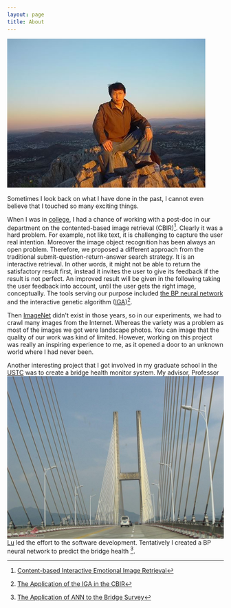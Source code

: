 ```yaml
---
layout: page
title: About
---
```



<!-- Before I came to the U.S., I had got my B.S. and M.S. from <a
href="http://cs11.ustc.edu.cn/en/more.php?siteid=573&amp;tplset=depte1&
amp;catalogid=575&amp;pid=573" rel="nofollow" target="_blank">the
Computer Science Department</a> at <a href="http://www.ustc.edu.cn/en/"
rel="nofollow" target="_blank">University of Science and Technology of
China</a>.  In Fall 2004, I joined <a
href="http://sci.asu.edu/about/cse.php" rel="nofollow"
target="_blank">the Computer Science and Engineering Department</a> at
<a href="http://www.asu.edu/" rel="nofollow" target="_blank">Arizona
State University</a> as a graduate student. This is the beginning of my
journey towards a Ph.D. -->

![Alt text](/public/qiyan2.jpg "CamelBack@Pheonix")

Sometimes I look back on what I have done in the past, I cannot even 
believe that I touched so many exciting things.

When I was in [college](http://en.cs.ustc.edu.cn/), I had a chance of working with a post-doc in our
department on the contented-based image retrieval (CBIR)[^1]. Clearly it was a
hard problem. For example, not like text, it is challenging to capture the user 
real intention. Moreover the image object recognition has been always an open problem.
Therefore, we proposed a different approach from the traditional submit-question-return-answer
search strategy. It is an interactive retrieval. In other words, it might not be able to return the
satisfactory result first, instead it invites the user to give its
feedback if the result is not perfect. An improved result will be given
in the following taking the user feedback into account, until the user
gets the right image, conceptually. 
The tools serving our purpose included [the BP neural network](http://en.wikipedia.org/wiki/Backpropagation) and the interactive genetic algorithm
([IGA](http://en.wikipedia.org/wiki/Interactive_evolutionary_computation#IGA))[^2].

Then [ImageNet](www.image-net.org/) didn't exist in those years, so in our experiments, we had to crawl
many images from the Internet. Whereas the variety was a problem as most
of the images we got were landscape photos. You can image that the
quality of our work was kind of limited. 
However, working on this project was really an inspiring experience to me, as it opened a door to
an unknown world where I had never been. 

<!--
I had a master degree from [the computer science department](http://en.cs.ustc.edu.cn/) of the [USTC](http://en.ustc.edu.cn/). 
-->

Another interesting project that I got involved in my graduate school in the [USTC](http://en.ustc.edu.cn/) was to create a bridge health monitor system. 
<img style="float: right" src="/public/tongling_bridge.jpg" alt="bridge@tongling" style="width: 300;"/>
My advisor, Professor [Lu](http://dsxt.ustc.edu.cn/zj_ywjs.asp?zzid=322) led the effort to the software development.
Tentatively I created a BP neural network to predict the bridge health [^3]. 


[^1]: [Content-based Interactive Emotional Image Retrieval](http://www.cqvip.com/Read/Read.aspx?id=5868569)

[^2]: [The Application of the IGA in the CBIR](http://www.cqvip.com/qk/90287x/200401/9625006.html)

[^3]: [The Application of ANN to the Bridge Survey](http://wenku.baidu.com/link?url=neJaqED7eN9S7jK37wbvWv53bj_ZI5JFMWPStqPCCJt1nqZVoVjzoJ3SXg34Kh_9eNpj80EBccVdCa-Ivpdrmobt5W-MHNj9H7vryy4KDEa)